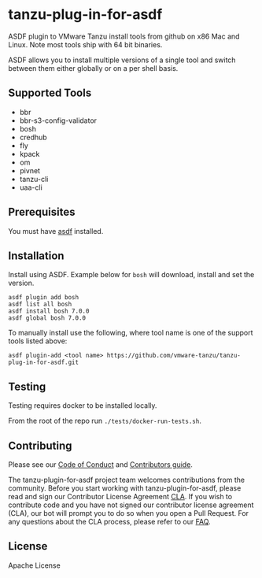 # tanzu-plug-in-for-asdf

ASDF plugin to VMware Tanzu install tools from github on x86 Mac and Linux. Note most tools ship with 64 bit binaries.

ASDF allows you to install multiple versions of a single tool and switch between them either globally or on a per shell basis.

## Supported Tools
- bbr
- bbr-s3-config-validator
- bosh
- credhub
- fly
- kpack
- om
- pivnet
- tanzu-cli
- uaa-cli

## Prerequisites
You must have [asdf](https://asdf-vm.com/guide/getting-started.html) installed.

## Installation

Install using ASDF. Example below for `bosh` will download, install and set the version.
```
asdf plugin add bosh
asdf list all bosh
asdf install bosh 7.0.0
asdf global bosh 7.0.0
```

To manually install use the following, where tool name is one of the support tools listed above:
```
asdf plugin-add <tool name> https://github.com/vmware-tanzu/tanzu-plug-in-for-asdf.git
```

## Testing

Testing requires docker to be installed locally.

From the root of the repo run `./tests/docker-run-tests.sh`.

## Contributing

Please see our [Code of Conduct](CODE-OF-CONDUCT.md) and [Contributors guide](CONTRIBUTING.md).

The tanzu-plugin-for-asdf project team welcomes contributions from the community. Before you start working with tanzu-plugin-for-asdf, please read and sign our Contributor License Agreement [CLA](https://cla.vmware.com/cla/1/preview). If you wish to contribute code and you have not signed our contributor license agreement (CLA), our bot will prompt you to do so when you open a Pull Request. For any questions about the CLA process, please refer to our [FAQ]([https://cla.vmware.com/faq](https://cla.vmware.com/faq)).


## License
Apache License 
